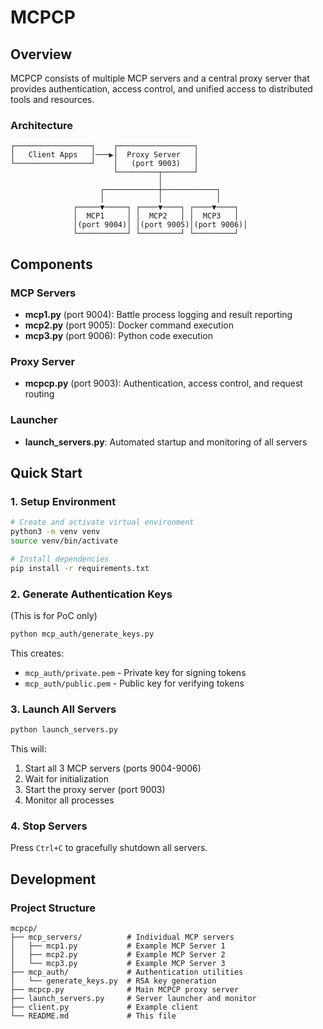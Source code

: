 # MCPCP

## Overview

MCPCP consists of multiple MCP servers and a central proxy server that provides authentication, access control, and unified access to distributed tools and resources.

### Architecture

```
┌─────────────────┐    ┌─────────────────┐
│   Client Apps   │───▶│  Proxy Server   │
└─────────────────┘    │   (port 9003)   │
                       └─────────┬───────┘
                                 │
                    ┌────────────┼────────────┐
                    │            │            │
              ┌─────▼─────┐ ┌────▼────┐ ┌────▼────┐
              │  MCP1     │ │  MCP2   │ │  MCP3   │
              │(port 9004)│ │(port 9005)│(port 9006)│
              └───────────┘ └─────────┘ └─────────┘
```

## Components

### MCP Servers
- **mcp1.py** (port 9004): Battle process logging and result reporting
- **mcp2.py** (port 9005): Docker command execution
- **mcp3.py** (port 9006): Python code execution

### Proxy Server
- **mcpcp.py** (port 9003): Authentication, access control, and request routing

### Launcher
- **launch_servers.py**: Automated startup and monitoring of all servers

## Quick Start

### 1. Setup Environment

```bash
# Create and activate virtual environment
python3 -m venv venv
source venv/bin/activate

# Install dependencies
pip install -r requirements.txt
```

### 2. Generate Authentication Keys

(This is for PoC only)

```bash
python mcp_auth/generate_keys.py
```

This creates:
- `mcp_auth/private.pem` - Private key for signing tokens
- `mcp_auth/public.pem` - Public key for verifying tokens

### 3. Launch All Servers

```bash
python launch_servers.py
```

This will:
1. Start all 3 MCP servers (ports 9004-9006)
2. Wait for initialization
3. Start the proxy server (port 9003)
4. Monitor all processes

### 4. Stop Servers

Press `Ctrl+C` to gracefully shutdown all servers.

## Development

### Project Structure

```
mcpcp/
├── mcp_servers/          # Individual MCP servers
│   ├── mcp1.py           # Example MCP Server 1
│   ├── mcp2.py           # Example MCP Server 2
│   └── mcp3.py           # Example MCP Server 3
├── mcp_auth/             # Authentication utilities
│   └── generate_keys.py  # RSA key generation
├── mcpcp.py              # Main MCPCP proxy server
├── launch_servers.py     # Server launcher and monitor
├── client.py             # Example client
└── README.md             # This file
```
